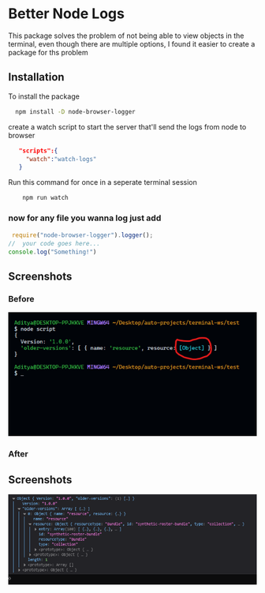 # Better Node Logs

This package solves the problem of not being able to view objects in the terminal, even though there are multiple options, I found it easier to create a package for ths problem


## Installation

To install the package

```bash
  npm install -D node-browser-logger
```
create a watch script to start the server that'll send the logs from node to browser
```json
   "scripts":{
     "watch":"watch-logs"
   }
```
Run this command for once in a seperate terminal session
```bash
    npm run watch
```


### now for any file you wanna log just add
```javascript
 require("node-browser-logger").logger(); 
//  your code goes here...
console.log("Something!")
 ```


## Screenshots

### Before
![App Screenshot](./docs/images/terminal-log.png)
### After

## Screenshots

![App Screenshot](./docs/images/chrome-console.png)


